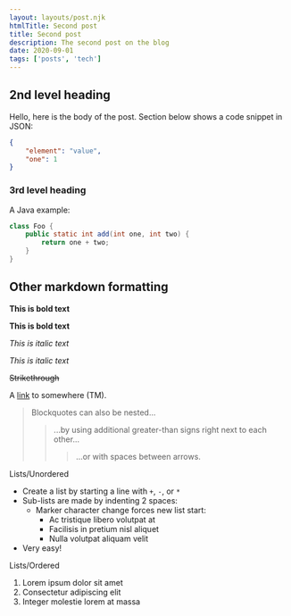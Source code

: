 ```yaml
---
layout: layouts/post.njk
htmlTitle: Second post
title: Second post
description: The second post on the blog
date: 2020-09-01
tags: ['posts', 'tech']
---
```


## 2nd level heading

Hello, here is the body of the post.
Section below shows a code snippet in JSON:

```json
{
    "element": "value",
    "one": 1
}
```

### 3rd level heading

A Java example:

```java
class Foo {
    public static int add(int one, int two) {
        return one + two;
    }
}
```

## Other markdown formatting

**This is bold text**

__This is bold text__

*This is italic text*

_This is italic text_

~~Strikethrough~~

A [link](https://www.yle.fi) to somewhere (TM).

> Blockquotes can also be nested...
>> ...by using additional greater-than signs right next to each other...
> > > ...or with spaces between arrows.

Lists/Unordered

+ Create a list by starting a line with `+`, `-`, or `*`
+ Sub-lists are made by indenting 2 spaces:
  - Marker character change forces new list start:
    * Ac tristique libero volutpat at
    + Facilisis in pretium nisl aliquet
    - Nulla volutpat aliquam velit
+ Very easy!

Lists/Ordered

1. Lorem ipsum dolor sit amet
2. Consectetur adipiscing elit
3. Integer molestie lorem at massa
